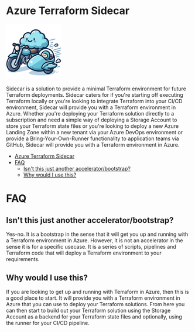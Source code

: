# Azure Terraform Sidecar
<img src="docs/images/sidecar.png" alt="Azure Terraform Sidecar" width="30%" />


Sidecar is a solution to provide a minimal Terraform environment for future Terraform deployments. Sidecar caters for if you're starting off executing Terraform locally or you're looking to integrate Terraform into your CI/CD environment, Sidecar will provide you with a Terraform environment in Azure. Whether you're deploying your Terraform solution directly to a subscription and need a simple way of deploying a Storage Account to store your Terraform state files or you're looking to deploy a new Azure Landing Zone within a new tenant via your Azure DevOps environment or provide a Bring-Your-Own-Runner functionality to application teams via GitHub, Sidecar will provide you with a Terraform environment in Azure.

- [Azure Terraform Sidecar](#azure-terraform-sidecar)
- [FAQ](#faq)
  - [Isn't this just another accelerator/bootstrap?](#isnt-this-just-another-acceleratorbootstrap)
  - [Why would I use this?](#why-would-i-use-this)



# FAQ

## Isn't this just another accelerator/bootstrap?
Yes-no. It is a bootstrap in the sense that it will get you up and running with a Terraform environment in Azure. However, it is not an accelerator in the sense it is for a specific usecase. It is a series of scripts, pipelines and Terraform code that will deploy a Terraform environment to your requirements.

## Why would I use this?
If you are looking to get up and running with Terraform in Azure, then this is a good place to start. It will provide you with a Terraform environment in Azure that you can use to deploy your Terraform solutions. From here you can then start to build out your Terraform solution using the Storage Account as a backend for your Terraform state files and optionally, using the runner for your CI/CD pipeline.